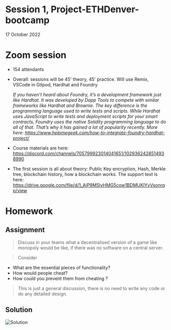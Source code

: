 # Session 1, Project-ETHDenver-bootcamp
17 October 2022
# Zoom session

* 154 attendants
* Overall: sessions will be 45' theory, 45' practice. Will use Remix, VSCode in Gitpod, Hardhat and Foundry

  *If you haven’t heard about Foundry, it’s a development framework just like Hardhat. It was developed by Dapp Tools to compete with similar frameworks like Hardhat and Brownie. The key difference is the programming language used to write tests and scripts. While Hardhat uses JavaScript to write tests and deployment scripts for your smart contracts, Foundry uses the native Solidity programming language to do all of that. That’s why it has gained a lot of popularity recently. More here: https://www.helpmegeek.com/how-to-integrate-foundry-hardhat-project/*
* Course materials are here: https://discord.com/channels/705799923014041651/1029362428514938990
* The first session is all about theory: Public Key encryption, Hash, Merkle tree, blockchain history, how a blockchain works. The support text is here: https://drive.google.com/file/d/1_AjP9M5lyHMG5cow1BDMUKlYvVsonrqp/view
# Homework
## Assignment
> Discuss in your teams what a decentralised version of a game like monopoly would be like, if there was no software on a central server.

> Consider

* What are the essential pieces of functionality?
* How would people cheat?
* How could you prevent them from cheating ?

> This is just a general discussion, there is no need to write any code or do any detailed design.

## Solution
![Solution](20221018%20ETH%20Denver%20S1%20homework.png)
